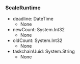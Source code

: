 ### ScaleRuntime
- deadline: DateTime
  - None
- newCount: System.Int32
  - None
- oldCount: System.Int32
  - None
- taskchainUuid: System.String
  - None
